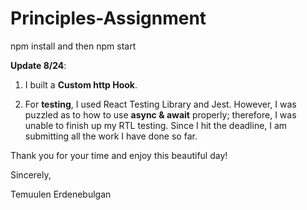 ﻿# Principles-Assignment

npm install and then npm start

**Update 8/24**:

1. I built a **Custom http Hook**.

2. For **testing**, I used React Testing Library and Jest. However, I was puzzled as to how to use **async & await** properly; therefore, I was unable to finish up my RTL testing. Since I hit the deadline, I am submitting all the work I have done so far.

Thank you for your time and enjoy this beautiful day!

Sincerely,

Temuulen Erdenebulgan
